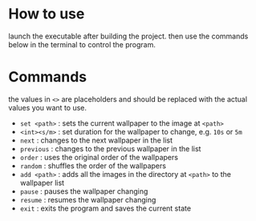 # How to use
launch the executable after building the project. then use the commands below in the terminal to control the program.

# Commands
the values in `<>` are placeholders and should be replaced with the actual values you want to use.

- `set <path>` : sets the current wallpaper to the image at `<path>`
- `<int><s/m>` : set duration for the wallpaper to change, e.g. `10s` or `5m`
- `next` : changes to the next wallpaper in the list
- `previous` : changes to the previous wallpaper in the list
- `order` : uses the original order of the wallpapers
- `random` : shuffles the order of the wallpapers
- `add <path>` : adds all the images in the directory at `<path>` to the wallpaper list
- `pause` : pauses the wallpaper changing
- `resume` : resumes the wallpaper changing
- `exit` : exits the program and saves the current state

